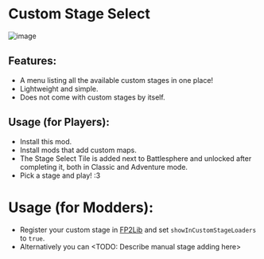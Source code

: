 # Custom Stage Select

![image](https://github.com/user-attachments/assets/a7997ecc-ade9-41e9-9db0-a05c56c0ecef)

## Features:

- A menu listing all the available custom stages in one place!
- Lightweight and simple.
- Does not come with custom stages by itself.

## Usage (for Players):

- Install this mod.
- Install mods that add custom maps.
- The Stage Select Tile is added next to Battlesphere and unlocked after completing it, both in Classic and Adventure mode.
- Pick a stage and play! :3

# Usage (for Modders):

- Register your custom stage in [FP2Lib](https://github.com/Kuborros/FP2Lib) and set ``showInCustomStageLoaders`` to ``true``.
- Alternatively you can <TODO: Describe manual stage adding here>


